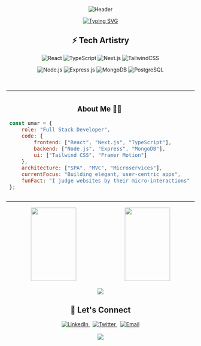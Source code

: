 <div align="center">
  
  ![Header](https://capsule-render.vercel.app/api?type=waving&color=0:2F81F7,100:1D45A9&height=200&section=header&text=Umar%20Shaikh&fontSize=50&fontColor=ffffff&fontAlignY=35&desc=Full%20Stack%20Developer%20|%20UI%20Enthusiast&descAlignY=55&animation=twinkling)

  [![Typing SVG](https://readme-typing-svg.demolab.com?font=Poppins&weight=600&size=24&duration=3000&pause=1000&color=2F81F7&center=true&vCenter=true&width=435&lines=MERN+Stack+Expert;Senior+Frontend+Developer;UI%2FUX+Enthusiast;3%2B+Years+of+Experience)](https://git.io/typing-svg)

</div>

<h2 align="center">⚡ Tech Artistry</h2>

<div align="center">
  
  ![React](https://img.shields.io/badge/React-20232A?style=for-the-badge&logo=react&logoColor=61DAFB)
  ![TypeScript](https://img.shields.io/badge/TypeScript-007ACC?style=for-the-badge&logo=typescript&logoColor=white)
  ![Next.js](https://img.shields.io/badge/Next.js-000000?style=for-the-badge&logo=next.js&logoColor=white)
  ![TailwindCSS](https://img.shields.io/badge/Tailwind_CSS-38B2AC?style=for-the-badge&logo=tailwind-css&logoColor=white)
  
  ![Node.js](https://img.shields.io/badge/Node.js-339933?style=for-the-badge&logo=node.js&logoColor=white)
  ![Express.js](https://img.shields.io/badge/Express.js-404D59?style=for-the-badge)
  ![MongoDB](https://img.shields.io/badge/MongoDB-4EA94B?style=for-the-badge&logo=mongodb&logoColor=white)
  ![PostgreSQL](https://img.shields.io/badge/PostgreSQL-316192?style=for-the-badge&logo=postgresql&logoColor=white)

</div>

<br/>

<table align="center">
<tr>
<td width="50%">

<h3 align="center">About Me 👨‍💻</h3>

```javascript
const umar = {
    role: "Full Stack Developer",
    code: {
        frontend: ["React", "Next.js", "TypeScript"],
        backend: ["Node.js", "Express", "MongoDB"],
        ui: ["Tailwind CSS", "Framer Motion"]
    },
    architecture: ["SPA", "MVC", "Microservices"],
    currentFocus: "Building elegant, user-centric apps",
    funFact: "I judge websites by their micro-interactions"
};
```

</td>
<td width="50%">

<h3 align="center">Current Endeavors 🎯</h3>

```javascript
const currentWork = {
    learning: [
        "Advanced Animation Techniques",
        "System Architecture",
        "Cloud Technologies"
    ],
    working_on: [
        "Enterprise MERN Applications",
        "Performance Optimization",
        "UI Component Library"
    ]
};
```

</td>
</tr>
</table>

<div align="center">
  <img width="49%" height="195px" src="https://github-readme-stats.vercel.app/api?username=umar-webdev&show_icons=true&count_private=true&hide_border=true&title_color=2F81F7&icon_color=2F81F7&text_color=c9d1d9&bg_color=0d1117" /> 
  <img width="49%" height="195px" src="https://github-readme-stats.vercel.app/api/top-langs/?username=umar-webdev&layout=compact&hide_border=true&title_color=2F81F7&text_color=c9d1d9&bg_color=0d1117" />
</div>

<br/>

<div align="center">
  <img src="https://streak-stats.demolab.com/?user=umar-webdev" />
</div>




<h2 align="center">🤝 Let's Connect</h2>

<div align="center">
  <a href="https://www.linkedin.com/in/umar-shaikh-5318bb183/">
    <img src="https://img.shields.io/badge/LinkedIn-20232A?style=for-the-badge&logo=linkedin&logoColor=2F81F7" alt="LinkedIn" />
  </a>&nbsp;
  <a href="https://x.com/umarsha308">
    <img src="https://img.shields.io/badge/Twitter-20232A?style=for-the-badge&logo=x&logoColor=2F81F7" alt="Twitter" />
  </a>&nbsp;
  <a href="mailto:umarshaikhshaikh7@gmail.com">
    <img src="https://img.shields.io/badge/Email-20232A?style=for-the-badge&logo=gmail&logoColor=2F81F7" alt="Email" />
  </a>
</div>

<br/>

<div align="center">
  <img src="https://capsule-render.vercel.app/api?type=waving&color=0:2F81F7,100:1D45A9&height=100&section=footer" />
</div>
